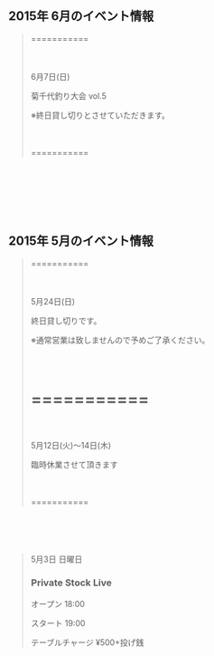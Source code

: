 ## 2015年 6月のイベント情報
> ===========
> 
>　
> 
> 6月7日(日)
> 
> 菊千代釣り大会 vol.5
> 
> ※終日貸し切りとさせていただきます。
> 
>　
> 
> ===========

　

　

　

## 2015年 5月のイベント情報
> ===========
> 
>　
> 
> 5月24日(日)
> 
> 終日貸し切りです。
> 
> ※通常営業は致しませんので予めご了承ください。
> 
>　
> 
> ===========
　
　
> ===========
> 
>　
> 
> 5月12日(火)〜14日(木)
> 
> 臨時休業させて頂きます
> 
>　
> 
> ===========

　

　

> 5月3日 日曜日
> ### Private Stock Live
> 
> オープン 18:00
> 
> スタート 19:00
>　
> 
> テーブルチャージ ¥500+投げ銭
